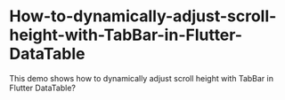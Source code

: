 # How-to-dynamically-adjust-scroll-height-with-TabBar-in-Flutter-DataTable
This demo shows how to dynamically adjust scroll height with TabBar in Flutter DataTable?
